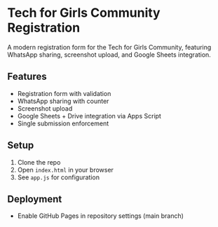 # Tech for Girls Community Registration

A modern registration form for the Tech for Girls Community, featuring WhatsApp sharing, screenshot upload, and Google Sheets integration.

## Features
- Registration form with validation
- WhatsApp sharing with counter
- Screenshot upload
- Google Sheets + Drive integration via Apps Script
- Single submission enforcement

## Setup
1. Clone the repo
2. Open `index.html` in your browser
3. See `app.js` for configuration

## Deployment
- Enable GitHub Pages in repository settings (main branch) 